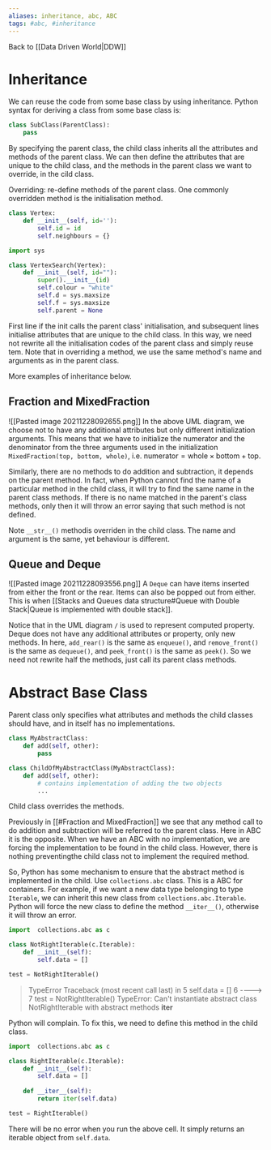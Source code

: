 ```yaml
---
aliases: inheritance, abc, ABC
tags: #abc, #inheritance
---
```

Back to [[Data Driven World|DDW]]
# Inheritance
We can reuse the code from some base class by using inheritance.
Python syntax for deriving a class from some base class is:
```py
class SubClass(ParentClass):
	pass
```
By specifying the parent class, the child class inherits all the attributes and methods of the parent class.
We can then define the attributes that are unique to the child class, and the methods in the parent class we want to override, in the cild class.

Overriding: re-define methods of the parent class.
One commonly overridden method is the initialisation method.
```py
class Vertex:
    def __init__(self, id=''):
        self.id = id
        self.neighbours = {}
```
```py
import sys

class VertexSearch(Vertex):
    def __init__(self, id=""):
        super().__init__(id)
        self.colour = "white"
        self.d = sys.maxsize
        self.f = sys.maxsize
        self.parent = None
```
First line if the init calls the parent class' initialisation, and subsequent lines initialise attributes that are unique to the child class.
In this way, we need not rewrite all the initialisation codes of the parent class and simply reuse tem.
Note that in overriding a method, we use the same method's name and arguments as in the parent class.

More examples of inheritance below.
## Fraction and MixedFraction
![[Pasted image 20211228092655.png]]
In the above UML diagram, we choose not to have any additional attributes but only different initialization arguments. This means that we have to initialize the numerator and the denominator from the three arguments used in the initialization `MixedFraction(top, bottom, whole)`, i.e. $\text{numerator} = \text{whole} \times \text{bottom} + \text{top}$.

Similarly, there are no methods to do addition and subtraction, it depends on the parent method.
In fact, when Python cannot find the name of a particular method in the child class, it will try to find the same name in the parent class methods.
If there is no name matched in the parent's class methods, only then it will throw an error saying that such method is not defined.

Note `__str__()` methodis overriden in the child class. The name and argument is the same, yet behaviour is different.
## Queue and Deque
![[Pasted image 20211228093556.png]]
A `Deque` can have items inserted from either the front or the rear. Items can also be popped out from either.
This is when [[Stacks and Queues data structure#Queue with Double Stack|Queue is implemented with double stack]].

Notice that in the UML diagram `/` is used to represent computed property.
Deque does not have any additional attributes or property, only new methods.
In here, `add_rear()` is the same as `enqueue()`, and `remove_front()` is the same as `dequeue()`, and `peek_front()` is the same as `peek()`. So we need not rewrite half the methods, just call its parent class methods.
# Abstract Base Class
Parent class only specifies what attributes and methods the child classes should have, and in itself has no implementations.
```py
class MyAbstractClass:
    def add(self, other):
        pass

class ChildOfMyAbstractClass(MyAbstractClass):
    def add(self, other):
        # contains implementation of adding the two objects
        ...
```
Child class overrides the methods.

Previously in [[#Fraction and MixedFraction]] we see that any method call to do addition and subtraction will be referred to the parent class. Here in ABC it is the opposite.
When we have an ABC with no implementation, we are forcing the implementation to be found in the child class.
However, there is nothing preventingthe child class not to implement the required method.

So, Python has some mechanism to ensure that the abstract method is implemented in the child.
Use `collections.abc` class. This is a ABC for containers.
For example, if we want a new data type belonging to type `Iterable`, we can inherit this new class from `collections.abc.Iterable`. Python will force the new class to define the method `__iter__()`, otherwise it will throw an error.
```py
import  collections.abc as c

class NotRightIterable(c.Iterable):
    def __init__(self):
        self.data = []

test = NotRightIterable()
```
> TypeError                                 Traceback (most recent call last)
<ipython-input-3-04bbdf83346f> in <module>
 5         self.data = []
 6 
----> 7 test = NotRightIterable()
TypeError: Can't instantiate abstract class NotRightIterable with abstract methods __iter__

Python will complain. To fix this, we need to define this method in the child class.
```py
import  collections.abc as c

class RightIterable(c.Iterable):
    def __init__(self):
        self.data = []
        
    def __iter__(self):
        return iter(self.data)

test = RightIterable()
```
There will be no error when you run the above cell. It simply returns an iterable object from `self.data`.